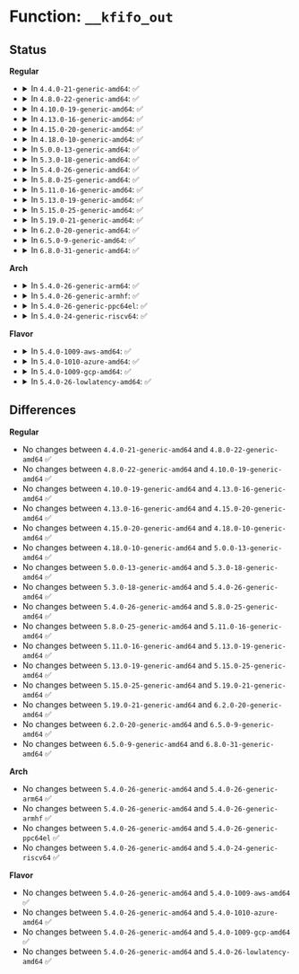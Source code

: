 # Function: <code>__kfifo_out</code>

## Status
<b>Regular</b>
<ul>
<li>
<details>
<summary>In <code>4.4.0-21-generic-amd64</code>: ✅</summary>

```c
unsigned int __kfifo_out(struct __kfifo * fifo, void * buf, unsigned int len)
```

```json
{
  "name": "__kfifo_out",
  "collision_type": "Unique Global",
  "inline_type": "No",
  "funcs": [
    {
      "addr": 18446744071583032752,
      "name": "__kfifo_out",
      "external": true,
      "loc": "lib/kfifo.c:179",
      "file": "lib/kfifo.c",
      "inline": "seen, unknown",
      "caller_inline": [],
      "caller_func": [
        "drivers/tty/serial/kgdb_nmi.c:kgdb_nmi_tty_receiver"
      ]
    }
  ],
  "symbols": [
    {
      "addr": 18446744071583032752,
      "name": "__kfifo_out",
      "section": ".text",
      "bind": "STB_GLOBAL",
      "size": 60
    }
  ]
}
```
</details>
</li>
<li>
<details>
<summary>In <code>4.8.0-22-generic-amd64</code>: ✅</summary>

```c
unsigned int __kfifo_out(struct __kfifo * fifo, void * buf, unsigned int len)
```

```json
{
  "name": "__kfifo_out",
  "collision_type": "Unique Global",
  "inline_type": "No",
  "funcs": [
    {
      "addr": 18446744071583325216,
      "name": "__kfifo_out",
      "external": true,
      "loc": "lib/kfifo.c:179",
      "file": "lib/kfifo.c",
      "inline": "seen, unknown",
      "caller_inline": [],
      "caller_func": [
        "drivers/tty/serial/kgdb_nmi.c:kgdb_nmi_tty_receiver"
      ]
    }
  ],
  "symbols": [
    {
      "addr": 18446744071583325216,
      "name": "__kfifo_out",
      "section": ".text",
      "bind": "STB_GLOBAL",
      "size": 57
    }
  ]
}
```
</details>
</li>
<li>
<details>
<summary>In <code>4.10.0-19-generic-amd64</code>: ✅</summary>

```c
unsigned int __kfifo_out(struct __kfifo * fifo, void * buf, unsigned int len)
```

```json
{
  "name": "__kfifo_out",
  "collision_type": "Unique Global",
  "inline_type": "No",
  "funcs": [
    {
      "addr": 18446744071583450128,
      "name": "__kfifo_out",
      "external": true,
      "loc": "lib/kfifo.c:179",
      "file": "lib/kfifo.c",
      "inline": "seen, unknown",
      "caller_inline": [],
      "caller_func": [
        "drivers/tty/serial/kgdb_nmi.c:kgdb_nmi_tty_receiver"
      ]
    }
  ],
  "symbols": [
    {
      "addr": 18446744071583450128,
      "name": "__kfifo_out",
      "section": ".text",
      "bind": "STB_GLOBAL",
      "size": 57
    }
  ]
}
```
</details>
</li>
<li>
<details>
<summary>In <code>4.13.0-16-generic-amd64</code>: ✅</summary>

```c
unsigned int __kfifo_out(struct __kfifo * fifo, void * buf, unsigned int len)
```

```json
{
  "name": "__kfifo_out",
  "collision_type": "Unique Global",
  "inline_type": "No",
  "funcs": [
    {
      "addr": 18446744071583470576,
      "name": "__kfifo_out",
      "external": true,
      "loc": "lib/kfifo.c:179",
      "file": "lib/kfifo.c",
      "inline": "seen, unknown",
      "caller_inline": [],
      "caller_func": [
        "drivers/tty/serial/kgdb_nmi.c:kgdb_nmi_tty_receiver"
      ]
    }
  ],
  "symbols": [
    {
      "addr": 18446744071583470576,
      "name": "__kfifo_out",
      "section": ".text",
      "bind": "STB_GLOBAL",
      "size": 57
    }
  ]
}
```
</details>
</li>
<li>
<details>
<summary>In <code>4.15.0-20-generic-amd64</code>: ✅</summary>

```c
unsigned int __kfifo_out(struct __kfifo * fifo, void * buf, unsigned int len)
```

```json
{
  "name": "__kfifo_out",
  "collision_type": "Unique Global",
  "inline_type": "No",
  "funcs": [
    {
      "addr": 18446744071583651520,
      "name": "__kfifo_out",
      "external": true,
      "loc": "lib/kfifo.c:179",
      "file": "lib/kfifo.c",
      "inline": "seen, unknown",
      "caller_inline": [],
      "caller_func": [
        "drivers/usb/host/xhci-dbgtty.c:dbc_start_tx"
      ]
    }
  ],
  "symbols": [
    {
      "addr": 18446744071583651520,
      "name": "__kfifo_out",
      "section": ".text",
      "bind": "STB_GLOBAL",
      "size": 57
    }
  ]
}
```
</details>
</li>
<li>
<details>
<summary>In <code>4.18.0-10-generic-amd64</code>: ✅</summary>

```c
unsigned int __kfifo_out(struct __kfifo * fifo, void * buf, unsigned int len)
```

```json
{
  "name": "__kfifo_out",
  "collision_type": "Unique Global",
  "inline_type": "No",
  "funcs": [
    {
      "addr": 18446744071583869520,
      "name": "__kfifo_out",
      "external": true,
      "loc": "lib/kfifo.c:179",
      "file": "lib/kfifo.c",
      "inline": "seen, unknown",
      "caller_inline": [],
      "caller_func": [
        "drivers/usb/host/xhci-dbgtty.c:dbc_start_tx"
      ]
    }
  ],
  "symbols": [
    {
      "addr": 18446744071583869520,
      "name": "__kfifo_out",
      "section": ".text",
      "bind": "STB_GLOBAL",
      "size": 41
    }
  ]
}
```
</details>
</li>
<li>
<details>
<summary>In <code>5.0.0-13-generic-amd64</code>: ✅</summary>

```c
unsigned int __kfifo_out(struct __kfifo * fifo, void * buf, unsigned int len)
```

```json
{
  "name": "__kfifo_out",
  "collision_type": "Unique Global",
  "inline_type": "No",
  "funcs": [
    {
      "addr": 18446744071583954816,
      "name": "__kfifo_out",
      "external": true,
      "loc": "lib/kfifo.c:179",
      "file": "lib/kfifo.c",
      "inline": "seen, unknown",
      "caller_inline": [],
      "caller_func": [
        "drivers/usb/host/xhci-dbgtty.c:dbc_start_tx"
      ]
    }
  ],
  "symbols": [
    {
      "addr": 18446744071583954816,
      "name": "__kfifo_out",
      "section": ".text",
      "bind": "STB_GLOBAL",
      "size": 41
    }
  ]
}
```
</details>
</li>
<li>
<details>
<summary>In <code>5.3.0-18-generic-amd64</code>: ✅</summary>

```c
unsigned int __kfifo_out(struct __kfifo * fifo, void * buf, unsigned int len)
```

```json
{
  "name": "__kfifo_out",
  "collision_type": "Unique Global",
  "inline_type": "No",
  "funcs": [
    {
      "addr": 18446744071584134704,
      "name": "__kfifo_out",
      "external": true,
      "loc": "lib/kfifo.c:166",
      "file": "lib/kfifo.c",
      "inline": "seen, unknown",
      "caller_inline": [],
      "caller_func": [
        "drivers/usb/host/xhci-dbgtty.c:dbc_start_tx"
      ]
    }
  ],
  "symbols": [
    {
      "addr": 18446744071584134704,
      "name": "__kfifo_out",
      "section": ".text",
      "bind": "STB_GLOBAL",
      "size": 46
    }
  ]
}
```
</details>
</li>
<li>
<details>
<summary>In <code>5.4.0-26-generic-amd64</code>: ✅</summary>

```c
unsigned int __kfifo_out(struct __kfifo * fifo, void * buf, unsigned int len)
```

```json
{
  "name": "__kfifo_out",
  "collision_type": "Unique Global",
  "inline_type": "No",
  "funcs": [
    {
      "addr": 18446744071584257104,
      "name": "__kfifo_out",
      "external": true,
      "loc": "lib/kfifo.c:166",
      "file": "lib/kfifo.c",
      "inline": "seen, unknown",
      "caller_inline": [],
      "caller_func": [
        "drivers/usb/host/xhci-dbgtty.c:dbc_start_tx"
      ]
    }
  ],
  "symbols": [
    {
      "addr": 18446744071584257104,
      "name": "__kfifo_out",
      "section": ".text",
      "bind": "STB_GLOBAL",
      "size": 46
    }
  ]
}
```
</details>
</li>
<li>
<details>
<summary>In <code>5.8.0-25-generic-amd64</code>: ✅</summary>

```c
unsigned int __kfifo_out(struct __kfifo * fifo, void * buf, unsigned int len)
```

```json
{
  "name": "__kfifo_out",
  "collision_type": "Unique Global",
  "inline_type": "No",
  "funcs": [
    {
      "addr": 18446744071584664608,
      "name": "__kfifo_out",
      "external": true,
      "loc": "lib/kfifo.c:166",
      "file": "lib/kfifo.c",
      "inline": "seen, unknown",
      "caller_inline": [],
      "caller_func": [
        "drivers/gpio/gpiolib.c:lineinfo_watch_read",
        "drivers/gpio/gpiolib.c:lineevent_read"
      ]
    }
  ],
  "symbols": [
    {
      "addr": 18446744071584664608,
      "name": "__kfifo_out",
      "section": ".text",
      "bind": "STB_GLOBAL",
      "size": 46
    }
  ]
}
```
</details>
</li>
<li>
<details>
<summary>In <code>5.11.0-16-generic-amd64</code>: ✅</summary>

```c
unsigned int __kfifo_out(struct __kfifo * fifo, void * buf, unsigned int len)
```

```json
{
  "name": "__kfifo_out",
  "collision_type": "Unique Global",
  "inline_type": "No",
  "funcs": [
    {
      "addr": 18446744071584781936,
      "name": "__kfifo_out",
      "external": true,
      "loc": "lib/kfifo.c:166",
      "file": "lib/kfifo.c",
      "inline": "seen, unknown",
      "caller_inline": [],
      "caller_func": [
        "drivers/gpio/gpiolib-cdev.c:lineinfo_watch_read",
        "drivers/gpio/gpiolib-cdev.c:linereq_read"
      ]
    }
  ],
  "symbols": [
    {
      "addr": 18446744071584781936,
      "name": "__kfifo_out",
      "section": ".text",
      "bind": "STB_GLOBAL",
      "size": 46
    }
  ]
}
```
</details>
</li>
<li>
<details>
<summary>In <code>5.13.0-19-generic-amd64</code>: ✅</summary>

```c
unsigned int __kfifo_out(struct __kfifo * fifo, void * buf, unsigned int len)
```

```json
{
  "name": "__kfifo_out",
  "collision_type": "Unique Global",
  "inline_type": "No",
  "funcs": [
    {
      "addr": 18446744071584825952,
      "name": "__kfifo_out",
      "external": true,
      "loc": "lib/kfifo.c:166",
      "file": "lib/kfifo.c",
      "inline": "seen, unknown",
      "caller_inline": [],
      "caller_func": [
        "drivers/gpio/gpiolib-cdev.c:lineinfo_watch_read",
        "drivers/gpio/gpiolib-cdev.c:linereq_read"
      ]
    }
  ],
  "symbols": [
    {
      "addr": 18446744071584825952,
      "name": "__kfifo_out",
      "section": ".text",
      "bind": "STB_GLOBAL",
      "size": 46
    }
  ]
}
```
</details>
</li>
<li>
<details>
<summary>In <code>5.15.0-25-generic-amd64</code>: ✅</summary>

```c
unsigned int __kfifo_out(struct __kfifo * fifo, void * buf, unsigned int len)
```

```json
{
  "name": "__kfifo_out",
  "collision_type": "Unique Global",
  "inline_type": "No",
  "funcs": [
    {
      "addr": 18446744071585244352,
      "name": "__kfifo_out",
      "external": true,
      "loc": "lib/kfifo.c:166",
      "file": "lib/kfifo.c",
      "inline": "seen, unknown",
      "caller_inline": [],
      "caller_func": [
        "drivers/gpio/gpiolib-cdev.c:lineinfo_watch_read",
        "drivers/gpio/gpiolib-cdev.c:linereq_read"
      ]
    }
  ],
  "symbols": [
    {
      "addr": 18446744071585244352,
      "name": "__kfifo_out",
      "section": ".text",
      "bind": "STB_GLOBAL",
      "size": 46
    }
  ]
}
```
</details>
</li>
<li>
<details>
<summary>In <code>5.19.0-21-generic-amd64</code>: ✅</summary>

```c
unsigned int __kfifo_out(struct __kfifo * fifo, void * buf, unsigned int len)
```

```json
{
  "name": "__kfifo_out",
  "collision_type": "Unique Global",
  "inline_type": "No",
  "funcs": [
    {
      "addr": 18446744071586085632,
      "name": "__kfifo_out",
      "external": true,
      "loc": "lib/kfifo.c:166",
      "file": "lib/kfifo.c",
      "inline": "seen, unknown",
      "caller_inline": [],
      "caller_func": [
        "drivers/gpio/gpiolib-cdev.c:lineinfo_watch_read",
        "drivers/gpio/gpiolib-cdev.c:lineevent_read",
        "drivers/gpio/gpiolib-cdev.c:linereq_read",
        "drivers/tty/serial/kgdb_nmi.c:kgdb_nmi_tty_receiver"
      ]
    }
  ],
  "symbols": [
    {
      "addr": 18446744071586085632,
      "name": "__kfifo_out",
      "section": ".text",
      "bind": "STB_GLOBAL",
      "size": 53
    }
  ]
}
```
</details>
</li>
<li>
<details>
<summary>In <code>6.2.0-20-generic-amd64</code>: ✅</summary>

```c
unsigned int __kfifo_out(struct __kfifo * fifo, void * buf, unsigned int len)
```

```json
{
  "name": "__kfifo_out",
  "collision_type": "Unique Global",
  "inline_type": "No",
  "funcs": [
    {
      "addr": 18446744071587068352,
      "name": "__kfifo_out",
      "external": true,
      "loc": "lib/kfifo.c:166",
      "file": "lib/kfifo.c",
      "inline": "seen, unknown",
      "caller_inline": [],
      "caller_func": [
        "drivers/gpio/gpiolib-cdev.c:lineinfo_watch_read_unlocked",
        "drivers/gpio/gpiolib-cdev.c:lineevent_read_unlocked",
        "drivers/gpio/gpiolib-cdev.c:linereq_read_unlocked",
        "drivers/tty/serial/kgdb_nmi.c:kgdb_nmi_tty_receiver"
      ]
    }
  ],
  "symbols": [
    {
      "addr": 18446744071587068352,
      "name": "__kfifo_out",
      "section": ".text",
      "bind": "STB_GLOBAL",
      "size": 53
    }
  ]
}
```
</details>
</li>
<li>
<details>
<summary>In <code>6.5.0-9-generic-amd64</code>: ✅</summary>

```c
unsigned int __kfifo_out(struct __kfifo * fifo, void * buf, unsigned int len)
```

```json
{
  "name": "__kfifo_out",
  "collision_type": "Unique Global",
  "inline_type": "No",
  "funcs": [
    {
      "addr": 18446744071587326928,
      "name": "__kfifo_out",
      "external": true,
      "loc": "lib/kfifo.c:166",
      "file": "lib/kfifo.c",
      "inline": "seen, unknown",
      "caller_inline": [],
      "caller_func": [
        "drivers/gpio/gpiolib-cdev.c:lineinfo_watch_read_unlocked",
        "drivers/gpio/gpiolib-cdev.c:lineevent_read_unlocked",
        "drivers/gpio/gpiolib-cdev.c:linereq_read_unlocked",
        "drivers/tty/serial/kgdb_nmi.c:kgdb_nmi_tty_receiver"
      ]
    }
  ],
  "symbols": [
    {
      "addr": 18446744071587326928,
      "name": "__kfifo_out",
      "section": ".text",
      "bind": "STB_GLOBAL",
      "size": 53
    }
  ]
}
```
</details>
</li>
<li>
<details>
<summary>In <code>6.8.0-31-generic-amd64</code>: ✅</summary>

```c
unsigned int __kfifo_out(struct __kfifo * fifo, void * buf, unsigned int len)
```

```json
{
  "name": "__kfifo_out",
  "collision_type": "Unique Global",
  "inline_type": "No",
  "funcs": [
    {
      "addr": 18446744071587610288,
      "name": "__kfifo_out",
      "external": true,
      "loc": "lib/kfifo.c:166",
      "file": "lib/kfifo.c",
      "inline": "seen, unknown",
      "caller_inline": [],
      "caller_func": [
        "drivers/gpio/gpiolib-cdev.c:lineinfo_watch_read",
        "drivers/gpio/gpiolib-cdev.c:lineevent_read",
        "drivers/gpio/gpiolib-cdev.c:linereq_read",
        "drivers/tty/serial/kgdb_nmi.c:kgdb_nmi_tty_receiver"
      ]
    }
  ],
  "symbols": [
    {
      "addr": 18446744071587610288,
      "name": "__kfifo_out",
      "section": ".text",
      "bind": "STB_GLOBAL",
      "size": 53
    }
  ]
}
```
</details>
</li>
</ul>
<b>Arch</b>
<ul>
<li>
<details>
<summary>In <code>5.4.0-26-generic-arm64</code>: ✅</summary>

```c
unsigned int __kfifo_out(struct __kfifo * fifo, void * buf, unsigned int len)
```

```json
{
  "name": "__kfifo_out",
  "collision_type": "Unique Global",
  "inline_type": "No",
  "funcs": [
    {
      "addr": 18446603336496135800,
      "name": "__kfifo_out",
      "external": true,
      "loc": "lib/kfifo.c:166",
      "file": "lib/kfifo.c",
      "inline": "seen, unknown",
      "caller_inline": [],
      "caller_func": [
        "drivers/usb/host/xhci-dbgtty.c:dbc_start_tx"
      ]
    }
  ],
  "symbols": [
    {
      "addr": 18446603336496135800,
      "name": "__kfifo_out",
      "section": ".text",
      "bind": "STB_GLOBAL",
      "size": 68
    }
  ]
}
```
</details>
</li>
<li>
<details>
<summary>In <code>5.4.0-26-generic-armhf</code>: ✅</summary>

```c
unsigned int __kfifo_out(struct __kfifo * fifo, void * buf, unsigned int len)
```

```json
{
  "name": "__kfifo_out",
  "collision_type": "Unique Global",
  "inline_type": "No",
  "funcs": [
    {
      "addr": 3229458976,
      "name": "__kfifo_out",
      "external": true,
      "loc": "lib/kfifo.c:166",
      "file": "lib/kfifo.c",
      "inline": "seen, unknown",
      "caller_inline": [],
      "caller_func": [
        "drivers/usb/host/xhci-dbgtty.c:dbc_start_tx"
      ]
    }
  ],
  "symbols": [
    {
      "addr": 3229458976,
      "name": "__kfifo_out",
      "section": ".text",
      "bind": "STB_GLOBAL",
      "size": 64
    }
  ]
}
```
</details>
</li>
<li>
<details>
<summary>In <code>5.4.0-26-generic-ppc64el</code>: ✅</summary>

```c
unsigned int __kfifo_out(struct __kfifo * fifo, void * buf, unsigned int len)
```

```json
{
  "name": "__kfifo_out",
  "collision_type": "Unique Global",
  "inline_type": "No",
  "funcs": [
    {
      "addr": 13835058055290393696,
      "name": "__kfifo_out",
      "external": true,
      "loc": "lib/kfifo.c:166",
      "file": "lib/kfifo.c",
      "inline": "seen, unknown",
      "caller_inline": [],
      "caller_func": [
        "drivers/usb/host/xhci-dbgtty.c:dbc_start_tx"
      ]
    }
  ],
  "symbols": [
    {
      "addr": 13835058055290393696,
      "name": "__kfifo_out",
      "section": ".text",
      "bind": "STB_GLOBAL",
      "size": 120
    }
  ]
}
```
</details>
</li>
<li>
<details>
<summary>In <code>5.4.0-24-generic-riscv64</code>: ✅</summary>

```c
unsigned int __kfifo_out(struct __kfifo * fifo, void * buf, unsigned int len)
```

```json
{
  "name": "__kfifo_out",
  "collision_type": "Unique Global",
  "inline_type": "No",
  "funcs": [
    {
      "addr": 18446743936275193374,
      "name": "__kfifo_out",
      "external": true,
      "loc": "lib/kfifo.c:166",
      "file": "lib/kfifo.c",
      "inline": "seen, unknown",
      "caller_inline": [],
      "caller_func": [
        "drivers/usb/host/xhci-dbgtty.c:dbc_start_tx"
      ]
    }
  ],
  "symbols": [
    {
      "addr": 18446743936275193374,
      "name": "__kfifo_out",
      "section": ".text",
      "bind": "STB_GLOBAL",
      "size": 76
    }
  ]
}
```
</details>
</li>
</ul>
<b>Flavor</b>
<ul>
<li>
<details>
<summary>In <code>5.4.0-1009-aws-amd64</code>: ✅</summary>

```c
unsigned int __kfifo_out(struct __kfifo * fifo, void * buf, unsigned int len)
```

```json
{
  "name": "__kfifo_out",
  "collision_type": "Unique Global",
  "inline_type": "No",
  "funcs": [
    {
      "addr": 18446744071584225840,
      "name": "__kfifo_out",
      "external": true,
      "loc": "lib/kfifo.c:166",
      "file": "lib/kfifo.c",
      "inline": "seen, unknown",
      "caller_inline": [],
      "caller_func": []
    }
  ],
  "symbols": [
    {
      "addr": 18446744071584225840,
      "name": "__kfifo_out",
      "section": ".text",
      "bind": "STB_GLOBAL",
      "size": 46
    }
  ]
}
```
</details>
</li>
<li>
<details>
<summary>In <code>5.4.0-1010-azure-amd64</code>: ✅</summary>

```c
unsigned int __kfifo_out(struct __kfifo * fifo, void * buf, unsigned int len)
```

```json
{
  "name": "__kfifo_out",
  "collision_type": "Unique Global",
  "inline_type": "No",
  "funcs": [
    {
      "addr": 18446744071584161056,
      "name": "__kfifo_out",
      "external": true,
      "loc": "lib/kfifo.c:166",
      "file": "lib/kfifo.c",
      "inline": "seen, unknown",
      "caller_inline": [],
      "caller_func": [
        "drivers/usb/host/xhci-dbgtty.c:dbc_start_tx"
      ]
    }
  ],
  "symbols": [
    {
      "addr": 18446744071584161056,
      "name": "__kfifo_out",
      "section": ".text",
      "bind": "STB_GLOBAL",
      "size": 46
    }
  ]
}
```
</details>
</li>
<li>
<details>
<summary>In <code>5.4.0-1009-gcp-amd64</code>: ✅</summary>

```c
unsigned int __kfifo_out(struct __kfifo * fifo, void * buf, unsigned int len)
```

```json
{
  "name": "__kfifo_out",
  "collision_type": "Unique Global",
  "inline_type": "No",
  "funcs": [
    {
      "addr": 18446744071584209600,
      "name": "__kfifo_out",
      "external": true,
      "loc": "lib/kfifo.c:166",
      "file": "lib/kfifo.c",
      "inline": "seen, unknown",
      "caller_inline": [],
      "caller_func": [
        "drivers/usb/host/xhci-dbgtty.c:dbc_start_tx"
      ]
    }
  ],
  "symbols": [
    {
      "addr": 18446744071584209600,
      "name": "__kfifo_out",
      "section": ".text",
      "bind": "STB_GLOBAL",
      "size": 46
    }
  ]
}
```
</details>
</li>
<li>
<details>
<summary>In <code>5.4.0-26-lowlatency-amd64</code>: ✅</summary>

```c
unsigned int __kfifo_out(struct __kfifo * fifo, void * buf, unsigned int len)
```

```json
{
  "name": "__kfifo_out",
  "collision_type": "Unique Global",
  "inline_type": "No",
  "funcs": [
    {
      "addr": 18446744071584314160,
      "name": "__kfifo_out",
      "external": true,
      "loc": "lib/kfifo.c:166",
      "file": "lib/kfifo.c",
      "inline": "seen, unknown",
      "caller_inline": [],
      "caller_func": [
        "drivers/usb/host/xhci-dbgtty.c:dbc_start_tx"
      ]
    }
  ],
  "symbols": [
    {
      "addr": 18446744071584314160,
      "name": "__kfifo_out",
      "section": ".text",
      "bind": "STB_GLOBAL",
      "size": 46
    }
  ]
}
```
</details>
</li>
</ul>

## Differences
<b>Regular</b>
<ul>
<li>
No changes between <code>4.4.0-21-generic-amd64</code> and <code>4.8.0-22-generic-amd64</code> ✅
</li>
<li>
No changes between <code>4.8.0-22-generic-amd64</code> and <code>4.10.0-19-generic-amd64</code> ✅
</li>
<li>
No changes between <code>4.10.0-19-generic-amd64</code> and <code>4.13.0-16-generic-amd64</code> ✅
</li>
<li>
No changes between <code>4.13.0-16-generic-amd64</code> and <code>4.15.0-20-generic-amd64</code> ✅
</li>
<li>
No changes between <code>4.15.0-20-generic-amd64</code> and <code>4.18.0-10-generic-amd64</code> ✅
</li>
<li>
No changes between <code>4.18.0-10-generic-amd64</code> and <code>5.0.0-13-generic-amd64</code> ✅
</li>
<li>
No changes between <code>5.0.0-13-generic-amd64</code> and <code>5.3.0-18-generic-amd64</code> ✅
</li>
<li>
No changes between <code>5.3.0-18-generic-amd64</code> and <code>5.4.0-26-generic-amd64</code> ✅
</li>
<li>
No changes between <code>5.4.0-26-generic-amd64</code> and <code>5.8.0-25-generic-amd64</code> ✅
</li>
<li>
No changes between <code>5.8.0-25-generic-amd64</code> and <code>5.11.0-16-generic-amd64</code> ✅
</li>
<li>
No changes between <code>5.11.0-16-generic-amd64</code> and <code>5.13.0-19-generic-amd64</code> ✅
</li>
<li>
No changes between <code>5.13.0-19-generic-amd64</code> and <code>5.15.0-25-generic-amd64</code> ✅
</li>
<li>
No changes between <code>5.15.0-25-generic-amd64</code> and <code>5.19.0-21-generic-amd64</code> ✅
</li>
<li>
No changes between <code>5.19.0-21-generic-amd64</code> and <code>6.2.0-20-generic-amd64</code> ✅
</li>
<li>
No changes between <code>6.2.0-20-generic-amd64</code> and <code>6.5.0-9-generic-amd64</code> ✅
</li>
<li>
No changes between <code>6.5.0-9-generic-amd64</code> and <code>6.8.0-31-generic-amd64</code> ✅
</li>
</ul>
<b>Arch</b>
<ul>
<li>
No changes between <code>5.4.0-26-generic-amd64</code> and <code>5.4.0-26-generic-arm64</code> ✅
</li>
<li>
No changes between <code>5.4.0-26-generic-amd64</code> and <code>5.4.0-26-generic-armhf</code> ✅
</li>
<li>
No changes between <code>5.4.0-26-generic-amd64</code> and <code>5.4.0-26-generic-ppc64el</code> ✅
</li>
<li>
No changes between <code>5.4.0-26-generic-amd64</code> and <code>5.4.0-24-generic-riscv64</code> ✅
</li>
</ul>
<b>Flavor</b>
<ul>
<li>
No changes between <code>5.4.0-26-generic-amd64</code> and <code>5.4.0-1009-aws-amd64</code> ✅
</li>
<li>
No changes between <code>5.4.0-26-generic-amd64</code> and <code>5.4.0-1010-azure-amd64</code> ✅
</li>
<li>
No changes between <code>5.4.0-26-generic-amd64</code> and <code>5.4.0-1009-gcp-amd64</code> ✅
</li>
<li>
No changes between <code>5.4.0-26-generic-amd64</code> and <code>5.4.0-26-lowlatency-amd64</code> ✅
</li>
</ul>

